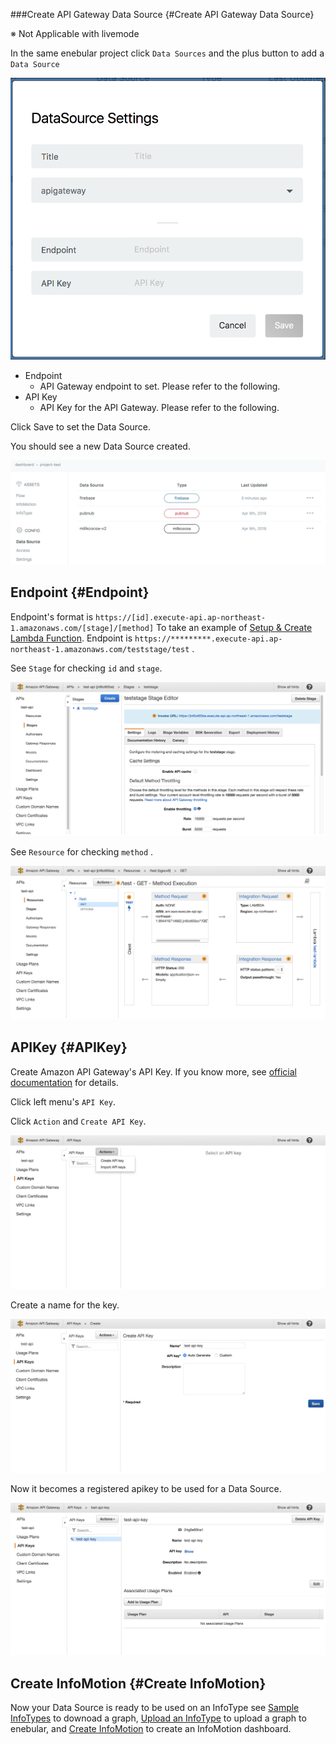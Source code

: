 ###Create API Gateway Data Source {#Create API Gateway Data Source}

※ Not Applicable with livemode

In the same enebular project click `Data Sources` and the plus button to add a `Data Source`

![CreateDataSource-createModal](./../../../../img/InfoMotion/DataSource/APIGateway/CreateDataSource-createModal.png)


* Endpoint
	* API Gateway endpoint to set. Please refer to the following.
* API Key
	* API Key for the API Gateway. Please refer to the following.

Click Save to set the Data Source.

You should see a new Data Source created.

![CreateDataSource-addNewOne](./../../../../img/InfoMotion/DataSource/APIGateway/CreateDataSource-addNewOne.png)


## Endpoint {#Endpoint}

Endpoint's format is `https://[id].execute-api.ap-northeast-1.amazonaws.com/[stage]/[method]` 
To take an example of  [Setup & Create Lambda Function](./CreateLambdaFunction.md). Endpoint is `https://*********.execute-api.ap-northeast-1.amazonaws.com/teststage/test` .

See `Stage` for checking `id` and `stage`.

![CreateDataSource-endpoint-en](./../../../../img/InfoMotion/DataSource/APIGateway/CreateDataSource-endpoint-en.png)


See `Resource`  for checking `method` . 

![CreateDataSource-endpointMethod-en](./../../../../img/InfoMotion/DataSource/APIGateway/CreateDataSource-endpointMethod-en.png)


## APIKey {#APIKey}

Create Amazon API Gateway's API Key.
If you know more, see [official documentation](https://aws.amazon.com/documentation/apigateway/?nc1=h_ls) for details.

Click left menu's `API Key`.

Click `Action`  and `Create API Key`.

![CreateDataSource-createAPI-en](./../../../../img/InfoMotion/DataSource/APIGateway/CreateDataSource-createAPI-en.png)

Create a name for the key.

![CreateDataSource-nameAPIKey-en](./../../../../img/InfoMotion/DataSource/APIGateway/CreateDataSource-nameAPIKey-en.png)

Now it becomes a registered apikey to be used for a Data Source.

![CreateDataSource-confirmAPIKey-en](./../../../../img/InfoMotion/DataSource/APIGateway/CreateDataSource-confirmAPIKey-en.png)

## Create InfoMotion {#Create InfoMotion}

Now your Data Source is ready to be used on an InfoType see 
[Sample InfoTypes](./../../SampleInfoTypes.md) to downoad a graph, 
[Upload an InfoType](./../../UploadInfoType.md) to upload a graph to enebular, 
and [Create InfoMotion](./../../CreateInfoMotion.md) to create an InfoMotion dashboard.
